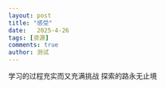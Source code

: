 ```yaml
---
layout: post
title: "感受"
date:   2025-4-26
tags: [资源]
comments: true
author: 测试
---
```


学习的过程充实而又充满挑战
探索的路永无止境
